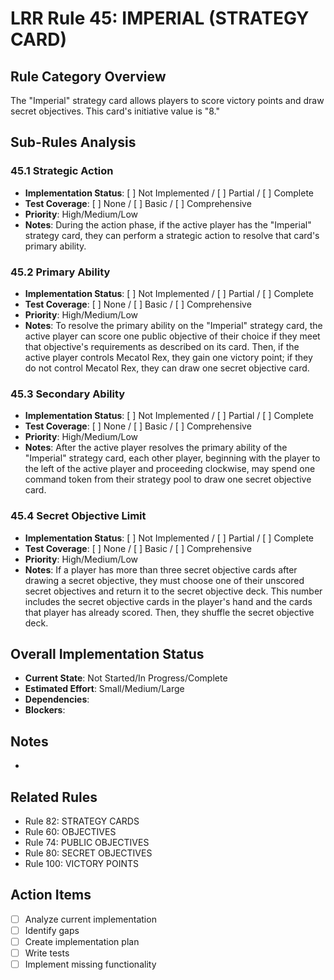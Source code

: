 # LRR Rule 45: IMPERIAL (STRATEGY CARD)

## Rule Category Overview
The "Imperial" strategy card allows players to score victory points and draw secret objectives. This card's initiative value is "8."

## Sub-Rules Analysis

### 45.1 Strategic Action
- **Implementation Status**: [ ] Not Implemented / [ ] Partial / [ ] Complete
- **Test Coverage**: [ ] None / [ ] Basic / [ ] Comprehensive
- **Priority**: High/Medium/Low
- **Notes**: During the action phase, if the active player has the "Imperial" strategy card, they can perform a strategic action to resolve that card's primary ability.

### 45.2 Primary Ability
- **Implementation Status**: [ ] Not Implemented / [ ] Partial / [ ] Complete
- **Test Coverage**: [ ] None / [ ] Basic / [ ] Comprehensive
- **Priority**: High/Medium/Low
- **Notes**: To resolve the primary ability on the "Imperial" strategy card, the active player can score one public objective of their choice if they meet that objective's requirements as described on its card. Then, if the active player controls Mecatol Rex, they gain one victory point; if they do not control Mecatol Rex, they can draw one secret objective card.

### 45.3 Secondary Ability
- **Implementation Status**: [ ] Not Implemented / [ ] Partial / [ ] Complete
- **Test Coverage**: [ ] None / [ ] Basic / [ ] Comprehensive
- **Priority**: High/Medium/Low
- **Notes**: After the active player resolves the primary ability of the "Imperial" strategy card, each other player, beginning with the player to the left of the active player and proceeding clockwise, may spend one command token from their strategy pool to draw one secret objective card.

### 45.4 Secret Objective Limit
- **Implementation Status**: [ ] Not Implemented / [ ] Partial / [ ] Complete
- **Test Coverage**: [ ] None / [ ] Basic / [ ] Comprehensive
- **Priority**: High/Medium/Low
- **Notes**: If a player has more than three secret objective cards after drawing a secret objective, they must choose one of their unscored secret objectives and return it to the secret objective deck. This number includes the secret objective cards in the player's hand and the cards that player has already scored. Then, they shuffle the secret objective deck.

## Overall Implementation Status
- **Current State**: Not Started/In Progress/Complete
- **Estimated Effort**: Small/Medium/Large
- **Dependencies**: 
- **Blockers**: 

## Notes
- 

## Related Rules
- Rule 82: STRATEGY CARDS
- Rule 60: OBJECTIVES
- Rule 74: PUBLIC OBJECTIVES
- Rule 80: SECRET OBJECTIVES
- Rule 100: VICTORY POINTS

## Action Items
- [ ] Analyze current implementation
- [ ] Identify gaps
- [ ] Create implementation plan
- [ ] Write tests
- [ ] Implement missing functionality
